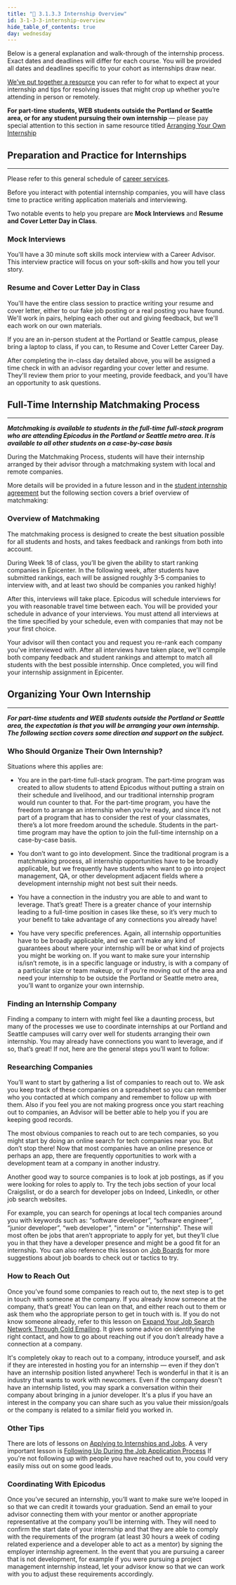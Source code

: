 ```yaml
---
title: "📓 3.1.3.3 Internship Overview"
id: 3-1-3-3-internship-overview
hide_table_of_contents: true
day: wednesday
---
```


Below is a general explanation and walk-through of the internship process. Exact dates and deadlines will differ for each course. You will be provided all dates and deadlines specific to your cohort as internships draw near.

[We’ve put together a resource](https://docs.google.com/document/d/1p7d3qthk_Uv55uNjTSz7wcTUc7_R05edUCjqg-A-5Z4/edit?usp=sharing) you can refer to for what to expect at your internship and tips for resolving issues that might crop up whether you’re attending in person or remotely.

**For part-time students, WEB students outside the Portland or Seattle area, or for any student pursuing their own internship** — please pay special attention to this section in same resource titled [Arranging Your Own Internship](https://docs.google.com/document/d/1p7d3qthk_Uv55uNjTSz7wcTUc7_R05edUCjqg-A-5Z4/edit#bookmark=id.z1xxvnjzk2vv)

## Preparation and Practice for Internships

---

Please refer to this general schedule of [career services](/pre-work/getting-started-at-epicodus/career-services-schedule).

Before you interact with potential internship companies, you will have class time to practice writing application materials and interviewing.

Two notable events to help you prepare are **Mock Interviews** and **Resume and Cover Letter Day in Class**. 

### Mock Interviews

You'll have a 30 minute soft skills mock interview with a Career Advisor. This interview practice will focus on your soft-skills and how you tell your story.

### Resume and Cover Letter Day in Class

You'll have the entire class session to practice writing your resume and cover letter, either to our fake job posting or a real posting you have found. We'll work in pairs, helping each other out and giving feedback, but we'll each work on our own materials.

If you are an in-person student at the Portland or Seattle campus, please bring a laptop to class, if you can, to Resume and Cover Letter Career Day.

After completing the in-class day detailed above, you will be assigned a time check in with an advisor regarding your cover letter and resume. They'll review them prior to your meeting, provide feedback, and you'll have an opportunity to ask questions.

## Full-Time Internship Matchmaking Process

---

***Matchmaking is available to students in the full-time full-stack program who are attending Epicodus in the Portland or Seattle metro area. It is available to all other students on a case-by-case basis***

During the Matchmaking Process, students will have their internship arranged by their advisor through a matchmaking system with local and remote companies.

More details will be provided in a future lesson and in the [student internship agreement](https://docs.google.com/document/d/1PUc2lGH1ST9QEgimzhmmP5SPGIAFbOS9O6nGjWEVqVo/) but the following section covers a brief overview of matchmaking:

### Overview of Matchmaking

The matchmaking process is designed to create the best situation possible for all students and hosts, and takes feedback and rankings from both into account.

During Week 18 of class, you’ll be given the ability to start ranking companies in Epicenter. In the following week, after students have submitted rankings, each will be assigned roughly 3-5 companies to interview with, and at least two should be companies you ranked highly!

After this, interviews will take place. Epicodus will schedule interviews for you with reasonable travel time between each. You will be provided your schedule in advance of your interviews. You must attend all interviews at the time specified by your schedule, even with companies that may not be your first choice.

Your advisor will then contact you and request you re-rank each company you've interviewed with. After all interviews have taken place, we'll compile both company feedback and student rankings and attempt to match all students with the best possible internship. Once completed, you will find your internship assignment in Epicenter.

## Organizing Your Own Internship

---

***For part-time students and WEB students outside the Portland or Seattle area, the expectation is that you will be arranging your own internship. The following section covers some direction and support on the subject.***

### Who Should Organize Their Own Internship?

Situations where this applies are:

-   You are in the part-time full-stack program. The part-time program was created to allow students to attend Epicodus without putting a strain on their schedule and livelihood, and our traditional internship program would run counter to that. For the part-time program, you have the freedom to arrange an internship when you’re ready, and since it’s not part of a program that has to consider the rest of your classmates, there’s a lot more freedom around the schedule. Students in the part-time program may have the option to join the full-time internship on a case-by-case basis.
    
-   You don’t want to go into development. Since the traditional program is a matchmaking process, all internship opportunities have to be broadly applicable, but we frequently have students who want to go into project management, QA, or other development adjacent fields where a development internship might not best suit their needs.
    
-   You have a connection in the industry you are able to and want to leverage. That’s great! There is a greater chance of your internship leading to a full-time position in cases like these, so it’s very much to your benefit to take advantage of any connections you already have!
    
-   You have very specific preferences. Again, all internship opportunities have to be broadly applicable, and we can’t make any kind of guarantees about where your internship will be or what kind of projects you might be working on. If you want to make sure your internship is/isn’t remote, is in a specific language or industry, is with a company of a particular size or team makeup, or if you’re moving out of the area and need your internship to be outside the Portland or Seattle metro area, you’ll want to organize your own internship.  

### Finding an Internship Company

Finding a company to intern with might feel like a daunting process, but many of the processes we use to coordinate internships at our Portland and Seattle campuses will carry over well for students arranging their own internship. You may already have connections you want to leverage, and if so, that’s great! If not, here are the general steps you’ll want to follow:
  
### Researching Companies

You’ll want to start by gathering a list of companies to reach out to. We ask you keep track of these companies on a spreadsheet so you can remember who you contacted at which company and remember to follow up with them. Also if you feel you are not making progress once you start reaching out to companies, an Advisor will be better able to help you if you are keeping good records.

The most obvious companies to reach out to are tech companies, so you might start by doing an online search for tech companies near you. But don’t stop there! Now that most companies have an online presence or perhaps an app, there are frequently opportunities to work with a development team at a company in another industry.

Another good way to source companies is to look at job postings, as if you were looking for roles to apply to. Try the tech jobs section of your local Craigslist, or do a search for developer jobs on Indeed, LinkedIn, or other job search websites.

For example, you can search for openings at local tech companies around you with keywords such as: “software developer”, “software engineer”, “junior developer”, “web developer”, "intern" or "internship". These will most often be jobs that aren’t appropriate to apply for yet, but they’ll clue you in that they have a developer presence and might be a good fit for an internship. You can also reference this lesson on [Job Boards](/internship-and-job-search/applying-for-internships-and-jobs/job-boards) for more suggestions about job boards to check out or tactics to try.

### How to Reach Out

Once you’ve found some companies to reach out to, the next step is to get in touch with someone at the company. If you already know someone at the company, that’s great! You can lean on that, and either reach out to them or ask them who the appropriate person to get in touch with is. If you do not know someone already, refer to this lesson on [Expand Your Job Search Network Through Cold Emailing](/internship-and-job-search/applying-for-internships-and-jobs/expand-your-job-search-network-through-cold-emailing). It gives some advice on identifying the right contact, and how to go about reaching out if you don’t already have a connection at a company.

It's completely okay to reach out to a company, introduce yourself, and ask if they are interested in hosting you for an internship — even if they don't have an internship position listed anywhere! Tech is wonderful in that it is an industry that wants to work with newcomers. Even if the company doesn't have an internship listed, you may spark a conversation within their company about bringing in a junior developer. It's a plus if you have an interest in the company you can share such as you value their mission/goals or the company is related to a similar field you worked in.

### Other Tips

There are lots of lessons on [Applying to Internships and Jobs](/internship-and-job-search/applying-for-internships-and-jobs). A very important lesson is [Following Up During the Job Application Process](/internship-and-job-search/applying-for-internships-and-jobs/following-up-during-the-job-application-process) If you're not following up with people you have reached out to, you could very easily miss out on some good leads.

### Coordinating With Epicodus

Once you’ve secured an internship, you’ll want to make sure we’re looped in so that we can credit it towards your graduation. Send an email to your advisor connecting them with your mentor or another appropriate representative at the company you’ll be interning with. They will need to confirm the start date of your internship and that they are able to comply with the requirements of the program (at least 30 hours a week of coding related experience and a developer able to act as a mentor) by signing the employer internship agreement. In the event that you are pursuing a career that is not development, for example if you were pursuing a project management internship instead, let your advisor know so that we can work with you to adjust these requirements accordingly.
